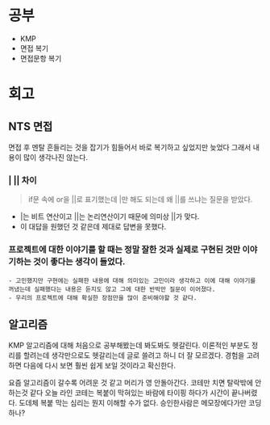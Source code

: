 # 공부

- KMP
- 면접 복기
- 면접문항 복기

# 회고

## NTS 면접

면접 후 멘탈 흔들리는 것을 잡기가 힘들어서 바로 복기하고 싶었지만 늦었다
그래서 내용이 많이 생각나진 않는다.

### | || 차이

> if문 속에 or을 ||로 표기했는데 |만 해도 되는데 왜 ||를 쓰냐는 질문을 받았다.

- |는 비트 연산이고 ||는 논리연산이기 때문에 의미상 ||가 맞다.
- 이 대답을 원했던 것 같은데 제대로 답변을 못했다.

### 프로젝트에 대한 이야기를 할 때는 정말 잘한 것과 실제로 구현된 것만 이야기하는 것이 좋다는 생각이 들었다.
	- 고민했지만 구현에는 실패한 내용에 대해 의미있는 고민이라 생각하고 이에 대해 이야기를 꺼냈는데 실패했다는 내용은 듣지도 않고 그에 대한 반박만 질문이 이어졌다.
	- 우리의 프로젝트에 대해 확실한 장점만을 많이 준비해야할 것 같다.

## 알고리즘

KMP 알고리즘에 대해 처음으로 공부해봤는데 봐도봐도 헷갈린다.
이론적인 부분도 정리를 할려는데 생각만으로도 헷갈리는데 글로 쓸려고 하니 더 잘 모르겠다.
경험을 고려하면 다음에 다시 보면 훨씬 쉽게 보일 것이라고 확신한다.

요즘 알고리즘이 갈수록 어려운 것 같고 머리가 영 안돌아간다.
코테만 치면 탈락밖에 안하는것 같다
오늘 라인 코테는 복붙이 막혀있는 바람에 타이핑 하다가 시간이 끝나버렸다.
도데체 복붙 막는 심리는 뭔지 이해할 수가 없다.
승인한사람은 메모장에다가만 코딩하나?